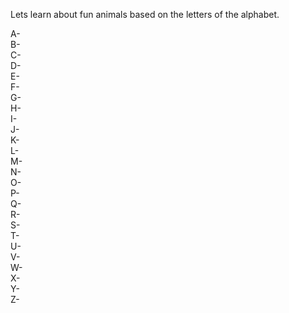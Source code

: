 Lets learn about fun animals based on the letters of the alphabet.

A-  
B-  
C-  
D-  
E-  
F-  
G-  
H-  
I-  
J-  
K-  
L-  
M-  
N-  
O-  
P-  
Q-  
R-  
S-  
T-  
U-  
V-  
W-  
X-  
Y-  
Z-  
